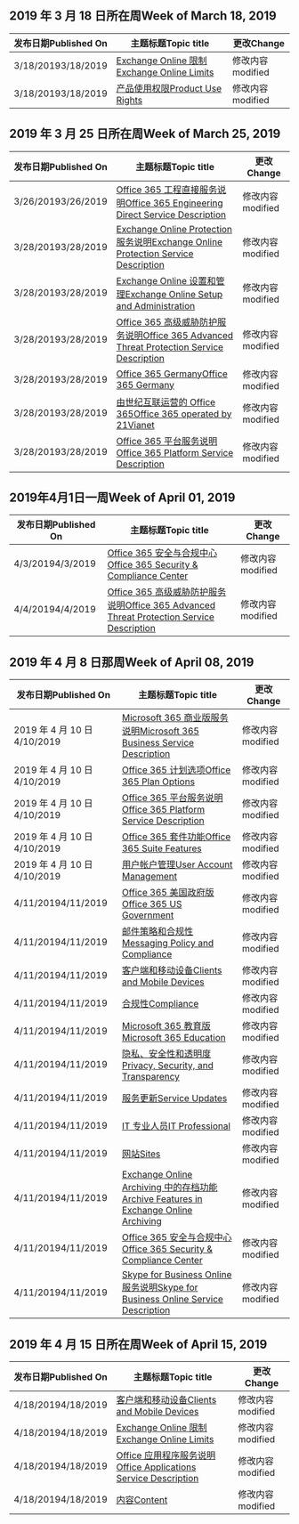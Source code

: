 <!-- This file is generated automatically each week. Changes made to this file will be overwritten.-->




## <a name="week-of-march-18-2019"></a><span data-ttu-id="49cb6-101">2019 年 3 月 18 日所在周</span><span class="sxs-lookup"><span data-stu-id="49cb6-101">Week of March 18, 2019</span></span>


| <span data-ttu-id="49cb6-102">发布日期</span><span class="sxs-lookup"><span data-stu-id="49cb6-102">Published On</span></span> |<span data-ttu-id="49cb6-103">主题标题</span><span class="sxs-lookup"><span data-stu-id="49cb6-103">Topic title</span></span> | <span data-ttu-id="49cb6-104">更改</span><span class="sxs-lookup"><span data-stu-id="49cb6-104">Change</span></span> |
|------|------------|--------|
| <span data-ttu-id="49cb6-105">3/18/2019</span><span class="sxs-lookup"><span data-stu-id="49cb6-105">3/18/2019</span></span> | [<span data-ttu-id="49cb6-106">Exchange Online 限制</span><span class="sxs-lookup"><span data-stu-id="49cb6-106">Exchange Online Limits</span></span>](/Office365/ServiceDescriptions/exchange-online-service-description/exchange-online-limits) | <span data-ttu-id="49cb6-107">修改内容</span><span class="sxs-lookup"><span data-stu-id="49cb6-107">modified</span></span> |
| <span data-ttu-id="49cb6-108">3/18/2019</span><span class="sxs-lookup"><span data-stu-id="49cb6-108">3/18/2019</span></span> | [<span data-ttu-id="49cb6-109">产品使用权限</span><span class="sxs-lookup"><span data-stu-id="49cb6-109">Product Use Rights</span></span>](/Office365/ServiceDescriptions/office-365-platform-service-description/product-use-rights) | <span data-ttu-id="49cb6-110">修改内容</span><span class="sxs-lookup"><span data-stu-id="49cb6-110">modified</span></span> |


## <a name="week-of-march-25-2019"></a><span data-ttu-id="49cb6-111">2019 年 3 月 25 日所在周</span><span class="sxs-lookup"><span data-stu-id="49cb6-111">Week of March 25, 2019</span></span>


| <span data-ttu-id="49cb6-112">发布日期</span><span class="sxs-lookup"><span data-stu-id="49cb6-112">Published On</span></span> |<span data-ttu-id="49cb6-113">主题标题</span><span class="sxs-lookup"><span data-stu-id="49cb6-113">Topic title</span></span> | <span data-ttu-id="49cb6-114">更改</span><span class="sxs-lookup"><span data-stu-id="49cb6-114">Change</span></span> |
|------|------------|--------|
| <span data-ttu-id="49cb6-115">3/26/2019</span><span class="sxs-lookup"><span data-stu-id="49cb6-115">3/26/2019</span></span> | [<span data-ttu-id="49cb6-116">Office 365 工程直接服务说明</span><span class="sxs-lookup"><span data-stu-id="49cb6-116">Office 365 Engineering Direct Service Description</span></span>](/Office365/ServiceDescriptions/office-365-engineering-direct-service-description) | <span data-ttu-id="49cb6-117">修改内容</span><span class="sxs-lookup"><span data-stu-id="49cb6-117">modified</span></span> |
| <span data-ttu-id="49cb6-118">3/28/2019</span><span class="sxs-lookup"><span data-stu-id="49cb6-118">3/28/2019</span></span> | [<span data-ttu-id="49cb6-119">Exchange Online Protection 服务说明</span><span class="sxs-lookup"><span data-stu-id="49cb6-119">Exchange Online Protection Service Description</span></span>](/Office365/ServiceDescriptions/exchange-online-protection-service-description/exchange-online-protection-service-description) | <span data-ttu-id="49cb6-120">修改内容</span><span class="sxs-lookup"><span data-stu-id="49cb6-120">modified</span></span> |
| <span data-ttu-id="49cb6-121">3/28/2019</span><span class="sxs-lookup"><span data-stu-id="49cb6-121">3/28/2019</span></span> | [<span data-ttu-id="49cb6-122">Exchange Online 设置和管理</span><span class="sxs-lookup"><span data-stu-id="49cb6-122">Exchange Online Setup and Administration</span></span>](/Office365/ServiceDescriptions/exchange-online-service-description/exchange-online-setup-and-administration) | <span data-ttu-id="49cb6-123">修改内容</span><span class="sxs-lookup"><span data-stu-id="49cb6-123">modified</span></span> |
| <span data-ttu-id="49cb6-124">3/28/2019</span><span class="sxs-lookup"><span data-stu-id="49cb6-124">3/28/2019</span></span> | [<span data-ttu-id="49cb6-125">Office 365 高级威胁防护服务说明</span><span class="sxs-lookup"><span data-stu-id="49cb6-125">Office 365 Advanced Threat Protection Service Description</span></span>](/Office365/ServiceDescriptions/office-365-advanced-threat-protection-service-description) | <span data-ttu-id="49cb6-126">修改内容</span><span class="sxs-lookup"><span data-stu-id="49cb6-126">modified</span></span> |
| <span data-ttu-id="49cb6-127">3/28/2019</span><span class="sxs-lookup"><span data-stu-id="49cb6-127">3/28/2019</span></span> | [<span data-ttu-id="49cb6-128">Office 365 Germany</span><span class="sxs-lookup"><span data-stu-id="49cb6-128">Office 365 Germany</span></span>](/Office365/ServiceDescriptions/office-365-platform-service-description/office-365-germany) | <span data-ttu-id="49cb6-129">修改内容</span><span class="sxs-lookup"><span data-stu-id="49cb6-129">modified</span></span> |
| <span data-ttu-id="49cb6-130">3/28/2019</span><span class="sxs-lookup"><span data-stu-id="49cb6-130">3/28/2019</span></span> | [<span data-ttu-id="49cb6-131">由世纪互联运营的 Office 365</span><span class="sxs-lookup"><span data-stu-id="49cb6-131">Office 365 operated by 21Vianet</span></span>](/Office365/ServiceDescriptions/office-365-platform-service-description/office-365-operated-by-21vianet) | <span data-ttu-id="49cb6-132">修改内容</span><span class="sxs-lookup"><span data-stu-id="49cb6-132">modified</span></span> |
| <span data-ttu-id="49cb6-133">3/28/2019</span><span class="sxs-lookup"><span data-stu-id="49cb6-133">3/28/2019</span></span> | [<span data-ttu-id="49cb6-134">Office 365 平台服务说明</span><span class="sxs-lookup"><span data-stu-id="49cb6-134">Office 365 Platform Service Description</span></span>](/Office365/ServiceDescriptions/office-365-platform-service-description/office-365-platform-service-description) | <span data-ttu-id="49cb6-135">修改内容</span><span class="sxs-lookup"><span data-stu-id="49cb6-135">modified</span></span> |


## <a name="week-of-april-01-2019"></a><span data-ttu-id="49cb6-136">2019年4月1日一周</span><span class="sxs-lookup"><span data-stu-id="49cb6-136">Week of April 01, 2019</span></span>


| <span data-ttu-id="49cb6-137">发布日期</span><span class="sxs-lookup"><span data-stu-id="49cb6-137">Published On</span></span> |<span data-ttu-id="49cb6-138">主题标题</span><span class="sxs-lookup"><span data-stu-id="49cb6-138">Topic title</span></span> | <span data-ttu-id="49cb6-139">更改</span><span class="sxs-lookup"><span data-stu-id="49cb6-139">Change</span></span> |
|------|------------|--------|
| <span data-ttu-id="49cb6-140">4/3/2019</span><span class="sxs-lookup"><span data-stu-id="49cb6-140">4/3/2019</span></span> | [<span data-ttu-id="49cb6-141">Office 365 安全与合规中心</span><span class="sxs-lookup"><span data-stu-id="49cb6-141">Office 365 Security & Compliance Center</span></span>](/Office365/ServiceDescriptions/office-365-platform-service-description/office-365-securitycompliance-center) | <span data-ttu-id="49cb6-142">修改内容</span><span class="sxs-lookup"><span data-stu-id="49cb6-142">modified</span></span> |
| <span data-ttu-id="49cb6-143">4/4/2019</span><span class="sxs-lookup"><span data-stu-id="49cb6-143">4/4/2019</span></span> | [<span data-ttu-id="49cb6-144">Office 365 高级威胁防护服务说明</span><span class="sxs-lookup"><span data-stu-id="49cb6-144">Office 365 Advanced Threat Protection Service Description</span></span>](/Office365/ServiceDescriptions/office-365-advanced-threat-protection-service-description) | <span data-ttu-id="49cb6-145">修改内容</span><span class="sxs-lookup"><span data-stu-id="49cb6-145">modified</span></span> |


## <a name="week-of-april-08-2019"></a><span data-ttu-id="49cb6-146">2019 年 4 月 8 日那周</span><span class="sxs-lookup"><span data-stu-id="49cb6-146">Week of April 08, 2019</span></span>


| <span data-ttu-id="49cb6-147">发布日期</span><span class="sxs-lookup"><span data-stu-id="49cb6-147">Published On</span></span> |<span data-ttu-id="49cb6-148">主题标题</span><span class="sxs-lookup"><span data-stu-id="49cb6-148">Topic title</span></span> | <span data-ttu-id="49cb6-149">更改</span><span class="sxs-lookup"><span data-stu-id="49cb6-149">Change</span></span> |
|------|------------|--------|
| <span data-ttu-id="49cb6-150">2019 年 4 月 10 日</span><span class="sxs-lookup"><span data-stu-id="49cb6-150">4/10/2019</span></span> | [<span data-ttu-id="49cb6-151">Microsoft 365 商业版服务说明</span><span class="sxs-lookup"><span data-stu-id="49cb6-151">Microsoft 365 Business Service Description</span></span>](/Office365/ServiceDescriptions/microsoft-365-business-service-description) | <span data-ttu-id="49cb6-152">修改内容</span><span class="sxs-lookup"><span data-stu-id="49cb6-152">modified</span></span> |
| <span data-ttu-id="49cb6-153">2019 年 4 月 10 日</span><span class="sxs-lookup"><span data-stu-id="49cb6-153">4/10/2019</span></span> | [<span data-ttu-id="49cb6-154">Office 365 计划选项</span><span class="sxs-lookup"><span data-stu-id="49cb6-154">Office 365 Plan Options</span></span>](/Office365/ServiceDescriptions/office-365-platform-service-description/office-365-plan-options) | <span data-ttu-id="49cb6-155">修改内容</span><span class="sxs-lookup"><span data-stu-id="49cb6-155">modified</span></span> |
| <span data-ttu-id="49cb6-156">2019 年 4 月 10 日</span><span class="sxs-lookup"><span data-stu-id="49cb6-156">4/10/2019</span></span> | [<span data-ttu-id="49cb6-157">Office 365 平台服务说明</span><span class="sxs-lookup"><span data-stu-id="49cb6-157">Office 365 Platform Service Description</span></span>](/Office365/ServiceDescriptions/office-365-platform-service-description/office-365-platform-service-description) | <span data-ttu-id="49cb6-158">修改内容</span><span class="sxs-lookup"><span data-stu-id="49cb6-158">modified</span></span> |
| <span data-ttu-id="49cb6-159">2019 年 4 月 10 日</span><span class="sxs-lookup"><span data-stu-id="49cb6-159">4/10/2019</span></span> | [<span data-ttu-id="49cb6-160">Office 365 套件功能</span><span class="sxs-lookup"><span data-stu-id="49cb6-160">Office 365 Suite Features</span></span>](/Office365/ServiceDescriptions/office-365-platform-service-description/office-365-suite-features) | <span data-ttu-id="49cb6-161">修改内容</span><span class="sxs-lookup"><span data-stu-id="49cb6-161">modified</span></span> |
| <span data-ttu-id="49cb6-162">2019 年 4 月 10 日</span><span class="sxs-lookup"><span data-stu-id="49cb6-162">4/10/2019</span></span> | [<span data-ttu-id="49cb6-163">用户帐户管理</span><span class="sxs-lookup"><span data-stu-id="49cb6-163">User Account Management</span></span>](/Office365/ServiceDescriptions/office-365-platform-service-description/user-account-management) | <span data-ttu-id="49cb6-164">修改内容</span><span class="sxs-lookup"><span data-stu-id="49cb6-164">modified</span></span> |
| <span data-ttu-id="49cb6-165">4/11/2019</span><span class="sxs-lookup"><span data-stu-id="49cb6-165">4/11/2019</span></span> | [<span data-ttu-id="49cb6-166">Office 365 美国政府版</span><span class="sxs-lookup"><span data-stu-id="49cb6-166">Office 365 US Government</span></span>](/Office365/ServiceDescriptions/office-365-platform-service-description/office-365-us-government/office-365-us-government) | <span data-ttu-id="49cb6-167">修改内容</span><span class="sxs-lookup"><span data-stu-id="49cb6-167">modified</span></span> |
| <span data-ttu-id="49cb6-168">4/11/2019</span><span class="sxs-lookup"><span data-stu-id="49cb6-168">4/11/2019</span></span> | [<span data-ttu-id="49cb6-169">邮件策略和合规性</span><span class="sxs-lookup"><span data-stu-id="49cb6-169">Messaging Policy and Compliance</span></span>](/Office365/ServiceDescriptions/exchange-online-protection-service-description/messaging-policy-and-compliance-servicedesc) | <span data-ttu-id="49cb6-170">修改内容</span><span class="sxs-lookup"><span data-stu-id="49cb6-170">modified</span></span> |
| <span data-ttu-id="49cb6-171">4/11/2019</span><span class="sxs-lookup"><span data-stu-id="49cb6-171">4/11/2019</span></span> | [<span data-ttu-id="49cb6-172">客户端和移动设备</span><span class="sxs-lookup"><span data-stu-id="49cb6-172">Clients and Mobile Devices</span></span>](/Office365/ServiceDescriptions/exchange-online-service-description/clients-and-mobile-devices) | <span data-ttu-id="49cb6-173">修改内容</span><span class="sxs-lookup"><span data-stu-id="49cb6-173">modified</span></span> |
| <span data-ttu-id="49cb6-174">4/11/2019</span><span class="sxs-lookup"><span data-stu-id="49cb6-174">4/11/2019</span></span> | [<span data-ttu-id="49cb6-175">合规性</span><span class="sxs-lookup"><span data-stu-id="49cb6-175">Compliance</span></span>](/Office365/ServiceDescriptions/office-365-platform-service-description/compliance-servicedesc) | <span data-ttu-id="49cb6-176">修改内容</span><span class="sxs-lookup"><span data-stu-id="49cb6-176">modified</span></span> |
| <span data-ttu-id="49cb6-177">4/11/2019</span><span class="sxs-lookup"><span data-stu-id="49cb6-177">4/11/2019</span></span> | [<span data-ttu-id="49cb6-178">Microsoft 365 教育版</span><span class="sxs-lookup"><span data-stu-id="49cb6-178">Microsoft 365 Education</span></span>](/Office365/ServiceDescriptions/office-365-platform-service-description/microsoft-365-education) | <span data-ttu-id="49cb6-179">修改内容</span><span class="sxs-lookup"><span data-stu-id="49cb6-179">modified</span></span> |
| <span data-ttu-id="49cb6-180">4/11/2019</span><span class="sxs-lookup"><span data-stu-id="49cb6-180">4/11/2019</span></span> | [<span data-ttu-id="49cb6-181">隐私、安全性和透明度</span><span class="sxs-lookup"><span data-stu-id="49cb6-181">Privacy, Security, and Transparency</span></span>](/Office365/ServiceDescriptions/office-365-platform-service-description/privacy-security-and-transparency) | <span data-ttu-id="49cb6-182">修改内容</span><span class="sxs-lookup"><span data-stu-id="49cb6-182">modified</span></span> |
| <span data-ttu-id="49cb6-183">4/11/2019</span><span class="sxs-lookup"><span data-stu-id="49cb6-183">4/11/2019</span></span> | [<span data-ttu-id="49cb6-184">服务更新</span><span class="sxs-lookup"><span data-stu-id="49cb6-184">Service Updates</span></span>](/Office365/ServiceDescriptions/office-365-platform-service-description/service-updates) | <span data-ttu-id="49cb6-185">修改内容</span><span class="sxs-lookup"><span data-stu-id="49cb6-185">modified</span></span> |
| <span data-ttu-id="49cb6-186">4/11/2019</span><span class="sxs-lookup"><span data-stu-id="49cb6-186">4/11/2019</span></span> | [<span data-ttu-id="49cb6-187">IT 专业人员</span><span class="sxs-lookup"><span data-stu-id="49cb6-187">IT Professional</span></span>](/Office365/ServiceDescriptions/sharepoint-online-service-description/it-professional) | <span data-ttu-id="49cb6-188">修改内容</span><span class="sxs-lookup"><span data-stu-id="49cb6-188">modified</span></span> |
| <span data-ttu-id="49cb6-189">4/11/2019</span><span class="sxs-lookup"><span data-stu-id="49cb6-189">4/11/2019</span></span> | [<span data-ttu-id="49cb6-190">网站</span><span class="sxs-lookup"><span data-stu-id="49cb6-190">Sites</span></span>](/Office365/ServiceDescriptions/sharepoint-online-service-description/sites-servicedesc) | <span data-ttu-id="49cb6-191">修改内容</span><span class="sxs-lookup"><span data-stu-id="49cb6-191">modified</span></span> |
| <span data-ttu-id="49cb6-192">4/11/2019</span><span class="sxs-lookup"><span data-stu-id="49cb6-192">4/11/2019</span></span> | [<span data-ttu-id="49cb6-193">Exchange Online Archiving 中的存档功能</span><span class="sxs-lookup"><span data-stu-id="49cb6-193">Archive Features in Exchange Online Archiving</span></span>](/Office365/ServiceDescriptions/exchange-online-archiving-service-description/archive-features) | <span data-ttu-id="49cb6-194">修改内容</span><span class="sxs-lookup"><span data-stu-id="49cb6-194">modified</span></span> |
| <span data-ttu-id="49cb6-195">4/11/2019</span><span class="sxs-lookup"><span data-stu-id="49cb6-195">4/11/2019</span></span> | [<span data-ttu-id="49cb6-196">Office 365 安全与合规中心</span><span class="sxs-lookup"><span data-stu-id="49cb6-196">Office 365 Security & Compliance Center</span></span>](/Office365/ServiceDescriptions/office-365-platform-service-description/office-365-securitycompliance-center) | <span data-ttu-id="49cb6-197">修改内容</span><span class="sxs-lookup"><span data-stu-id="49cb6-197">modified</span></span> |
| <span data-ttu-id="49cb6-198">4/11/2019</span><span class="sxs-lookup"><span data-stu-id="49cb6-198">4/11/2019</span></span> | [<span data-ttu-id="49cb6-199">Skype for Business Online 服务说明</span><span class="sxs-lookup"><span data-stu-id="49cb6-199">Skype for Business Online Service Description</span></span>](/Office365/ServiceDescriptions/skype-for-business-online-service-description/skype-for-business-online-service-description) | <span data-ttu-id="49cb6-200">修改内容</span><span class="sxs-lookup"><span data-stu-id="49cb6-200">modified</span></span> |


## <a name="week-of-april-15-2019"></a><span data-ttu-id="49cb6-201">2019 年 4 月 15 日所在周</span><span class="sxs-lookup"><span data-stu-id="49cb6-201">Week of April 15, 2019</span></span>


| <span data-ttu-id="49cb6-202">发布日期</span><span class="sxs-lookup"><span data-stu-id="49cb6-202">Published On</span></span> |<span data-ttu-id="49cb6-203">主题标题</span><span class="sxs-lookup"><span data-stu-id="49cb6-203">Topic title</span></span> | <span data-ttu-id="49cb6-204">更改</span><span class="sxs-lookup"><span data-stu-id="49cb6-204">Change</span></span> |
|------|------------|--------|
| <span data-ttu-id="49cb6-205">4/18/2019</span><span class="sxs-lookup"><span data-stu-id="49cb6-205">4/18/2019</span></span> | [<span data-ttu-id="49cb6-206">客户端和移动设备</span><span class="sxs-lookup"><span data-stu-id="49cb6-206">Clients and Mobile Devices</span></span>](/Office365/ServiceDescriptions/exchange-online-service-description/clients-and-mobile-devices) | <span data-ttu-id="49cb6-207">修改内容</span><span class="sxs-lookup"><span data-stu-id="49cb6-207">modified</span></span> |
| <span data-ttu-id="49cb6-208">4/18/2019</span><span class="sxs-lookup"><span data-stu-id="49cb6-208">4/18/2019</span></span> | [<span data-ttu-id="49cb6-209">Exchange Online 限制</span><span class="sxs-lookup"><span data-stu-id="49cb6-209">Exchange Online Limits</span></span>](/Office365/ServiceDescriptions/exchange-online-service-description/exchange-online-limits) | <span data-ttu-id="49cb6-210">修改内容</span><span class="sxs-lookup"><span data-stu-id="49cb6-210">modified</span></span> |
| <span data-ttu-id="49cb6-211">4/18/2019</span><span class="sxs-lookup"><span data-stu-id="49cb6-211">4/18/2019</span></span> | [<span data-ttu-id="49cb6-212">Office 应用程序服务说明</span><span class="sxs-lookup"><span data-stu-id="49cb6-212">Office Applications Service Description</span></span>](/Office365/ServiceDescriptions/office-applications-service-description/office-applications-service-description) | <span data-ttu-id="49cb6-213">修改内容</span><span class="sxs-lookup"><span data-stu-id="49cb6-213">modified</span></span> |
| <span data-ttu-id="49cb6-214">4/18/2019</span><span class="sxs-lookup"><span data-stu-id="49cb6-214">4/18/2019</span></span> | [<span data-ttu-id="49cb6-215">内容</span><span class="sxs-lookup"><span data-stu-id="49cb6-215">Content</span></span>](/Office365/ServiceDescriptions/sharepoint-online-service-description/content) | <span data-ttu-id="49cb6-216">修改内容</span><span class="sxs-lookup"><span data-stu-id="49cb6-216">modified</span></span> |
